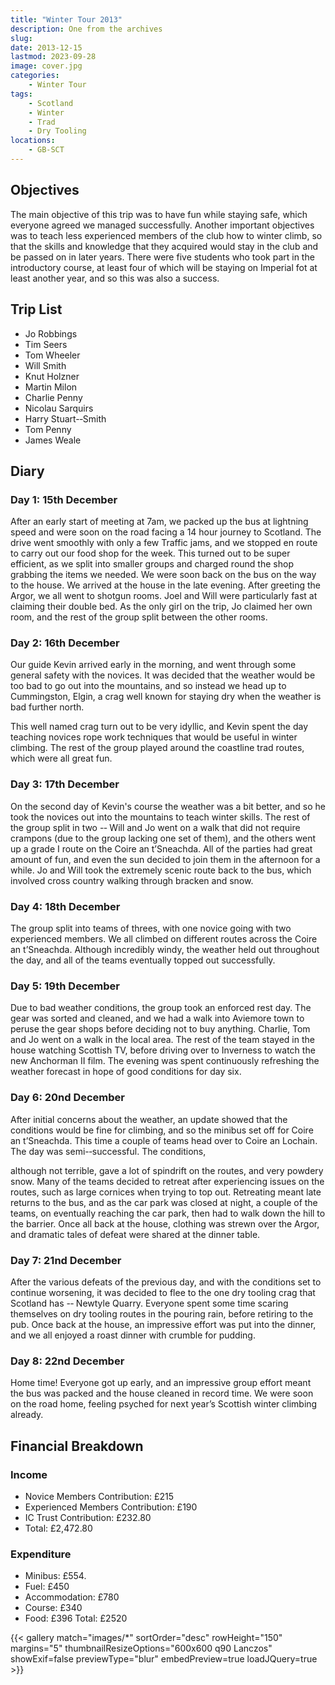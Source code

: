 ```yaml
---
title: "Winter Tour 2013"
description: One from the archives
slug: 
date: 2013-12-15
lastmod: 2023-09-28
image: cover.jpg
categories:
    - Winter Tour
tags:
    - Scotland
    - Winter
    - Trad
    - Dry Tooling
locations:
    - GB-SCT
---
```


## Objectives

The main objective of this trip was to have fun while staying safe, which everyone
agreed we managed successfully. Another important objectives was to teach less
experienced members of the club how to winter climb, so that the skills and knowledge
that they acquired would stay in the club and be passed on in later years. There were
five students who took part in the introductory course, at least four of which will be
staying on Imperial fot at least another year, and so this was also a success.


## Trip List
- Jo Robbings
- Tim Seers
- Tom Wheeler
- Will Smith
- Knut Holzner
- Martin Milon
- Charlie Penny
- Nicolau Sarquirs
- Harry Stuart-­‐Smith
- Tom Penny
- James Weale


## Diary
### Day 1: 15th December

After an early start of meeting at 7am, we packed up the bus at lightning speed and were
soon on the road facing a 14 hour journey to Scotland. The drive went smoothly with only
a few Traffic jams, and we stopped en route to carry out our food shop for the week. This
turned out to be super efficient, as we split into smaller groups and charged round the
shop grabbing the items we needed. We were soon back on the bus on the way to the
house. We arrived at the house in the late evening. After greeting the Argor, we all went
to shotgun rooms. Joel and Will were particularly fast at claiming their double bed. As
the only girl on the trip, Jo claimed her own room, and the rest of the group split
between the other rooms.
### Day 2: 16th December

Our guide Kevin arrived early in the morning, and went through some general safety
with the novices. It was decided that the weather would be too bad to go out into the
mountains, and so instead we head up to Cummingston, Elgin, a crag well known for
staying dry when the weather is bad further north.

This well named crag turn out to be very idyllic, and Kevin spent the day teaching
novices rope work techniques that would be useful in winter climbing. The rest of the
group played around the coastline trad routes, which were all great fun.

### Day 3: 17th December

On the second day of Kevin's course the weather was a bit better, and so he took the
novices out into the mountains to teach winter skills. The rest of the group split in two -­‐
Will and Jo went on a walk that did not require crampons (due to the group lacking one
set of them), and the others went up a grade I route on the Coire an t’Sneachda. All of the
parties had great amount of fun, and even the sun decided to join them in the afternoon
for a while. Jo and Will took the extremely scenic route back to the bus, which involved
cross country walking through bracken and snow.

### Day 4: 18th December

The group split into teams of threes, with one novice going with two experienced
members. We all climbed on different routes across the Coire an t’Sneachda. Although
incredibly windy, the weather held out throughout the day, and all of the teams
eventually topped out successfully.

### Day 5: 19th December

Due to bad weather conditions, the group took an enforced rest day. The gear was
sorted and cleaned, and we had a walk into Aviemore town to peruse the gear shops
before deciding not to buy anything. Charlie, Tom and Jo went on a walk in the local
area. The rest of the team stayed in the house watching Scottish TV, before driving over
to Inverness to watch the new Anchorman II film. The evening was spent continuously
refreshing the weather forecast in hope of good conditions for day six.

### Day 6: 20nd December

After initial concerns about the weather, an update showed that the conditions would be
fine for climbing, and so the minibus set off for Coire an t’Sneachda. This time a couple of
teams head over to Coire an Lochain. The day was semi-­‐successful. The conditions,

although not terrible, gave a lot of spindrift on the routes, and very powdery snow. Many
of the teams decided to retreat after experiencing issues on the routes, such as large
cornices when trying to top out. Retreating meant late returns to the bus, and as the car
park was closed at night, a couple of the teams, on eventually reaching the car park, then
had to walk down the hill to the barrier.
Once all back at the house, clothing was strewn over the Argor, and dramatic tales of
defeat were shared at the dinner table.

### Day 7: 21nd December

After the various defeats of the previous day, and with the conditions set to continue
worsening, it was decided to flee to the one dry tooling crag that Scotland has -­‐ Newtyle
Quarry. Everyone spent some time scaring themselves on dry tooling routes in the
pouring rain, before retiring to the pub. Once back at the house, an impressive effort was
put into the dinner, and we all enjoyed a roast dinner with crumble for pudding.

### Day 8: 22nd December

Home time! Everyone got up early, and an impressive group effort meant the bus was
packed and the house cleaned in record time. We were soon on the road home, feeling
psyched for next year’s Scottish winter climbing already.


## Financial Breakdown

### Income
- Novice Members Contribution: £215
- Experienced Members Contribution: £190
- IC Trust Contribution: £232.80
- Total: £2,472.80

### Expenditure
- Minibus: £554.
- Fuel: £450
- Accommodation: £780
- Course: £340
- Food: £396
Total: £2520

{{< gallery match="images/*" sortOrder="desc" rowHeight="150" margins="5" thumbnailResizeOptions="600x600 q90 Lanczos" showExif=false previewType="blur" embedPreview=true loadJQuery=true >}}
